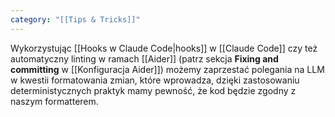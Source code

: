 ```yaml
---
category: "[[Tips & Tricks]]"
---
```

Wykorzystując [[Hooks w Claude Code|hooks]] w [[Claude Code]] czy też automatyczny linting w ramach [[Aider]] (patrz sekcja **Fixing and committing** w [[Konfiguracja Aider]]) możemy zaprzestać polegania na LLM w kwestii formatowania zmian, które wprowadza, dzięki zastosowaniu deterministycznych praktyk mamy pewność, że kod będzie zgodny z naszym formatterem.